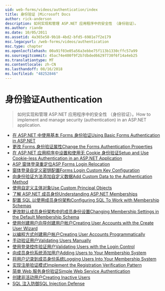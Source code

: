 ```yaml
---
uid: web-forms/videos/authentication/index
title: 身份验证 |Microsoft Docs
author: rick-anderson
description: 如何实现和管理 ASP.NET 应用程序中的安全性 （身份验证）。
ms.author: riande
ms.date: 10/05/2011
ms.assetid: 4a365e58-9b18-4bd2-bfd5-6981e7f2e179
msc.legacyurl: /web-forms/videos/authentication
msc.type: chapter
ms.openlocfilehash: 00a91f03e05a56a3ebbe75f113b1330cffc57a99
ms.sourcegitcommit: 45ac74e400f9f2b7dbded66297730f6f14a4eb25
ms.translationtype: MT
ms.contentlocale: zh-CN
ms.lasthandoff: 08/16/2018
ms.locfileid: "48252846"
---
```

<a name="authentication"></a><span data-ttu-id="5cfa4-103">身份验证</span><span class="sxs-lookup"><span data-stu-id="5cfa4-103">Authentication</span></span>
====================
> <span data-ttu-id="5cfa4-104">如何实现和管理 ASP.NET 应用程序中的安全性 （身份验证）。</span><span class="sxs-lookup"><span data-stu-id="5cfa4-104">How to implement and manage security (authentication) in an ASP.NET application.</span></span>


- [<span data-ttu-id="5cfa4-105">在 ASP.NET 中使用基本 Forms 身份验证</span><span class="sxs-lookup"><span data-stu-id="5cfa4-105">Using Basic Forms Authentication in ASP.NET</span></span>](using-basic-forms-authentication-in-aspnet.md)
- [<span data-ttu-id="5cfa4-106">更改 Forms 身份验证属性</span><span class="sxs-lookup"><span data-stu-id="5cfa4-106">Change the Forms Authentication Properties</span></span>](how-to-change-the-forms-authentication-properties.md)
- [<span data-ttu-id="5cfa4-107">在 ASP.NET 应用程序中设置和使用无 Cookie 身份验证</span><span class="sxs-lookup"><span data-stu-id="5cfa4-107">Setup and Use Cookie-less Authentication in an ASP.NET Application</span></span>](how-to-setup-and-use-cookie-less-authentication-in-an-aspnet-application.md)
- [<span data-ttu-id="5cfa4-108">ASP 窗体登录重定位</span><span class="sxs-lookup"><span data-stu-id="5cfa4-108">ASP Forms Login Relocation</span></span>](asp-forms-login-relocation.md)
- [<span data-ttu-id="5cfa4-109">窗体登录自定义密钥配置</span><span class="sxs-lookup"><span data-stu-id="5cfa4-109">Forms Login Custom Key Configuration</span></span>](forms-login-custom-key-configuration.md)
- [<span data-ttu-id="5cfa4-110">向身份验证方法添加自定义数据</span><span class="sxs-lookup"><span data-stu-id="5cfa4-110">Add Custom Data to the Authentication Method</span></span>](add-custom-data-to-the-authentication-method.md)
- [<span data-ttu-id="5cfa4-111">使用自定义主体对象</span><span class="sxs-lookup"><span data-stu-id="5cfa4-111">Use Custom Principal Objects</span></span>](use-custom-principal-objects.md)
- [<span data-ttu-id="5cfa4-112">了解 ASP.NET 成员身份</span><span class="sxs-lookup"><span data-stu-id="5cfa4-112">Understanding ASP.NET Memberships</span></span>](understanding-aspnet-memberships.md)
- [<span data-ttu-id="5cfa4-113">配置 SQL 以使用成员身份架构</span><span class="sxs-lookup"><span data-stu-id="5cfa4-113">Configuring SQL To Work with Membership Schemas</span></span>](configuring-sql-to-work-with-membership-schemas.md)
- [<span data-ttu-id="5cfa4-114">更改默认成员身份架构中的成员身份设置</span><span class="sxs-lookup"><span data-stu-id="5cfa4-114">Changing Membership Settings in the Default Membership Schema</span></span>](changing-membership-settings-in-the-default-membership-schema.md)
- [<span data-ttu-id="5cfa4-115">使用创建用户向导创建用户帐户</span><span class="sxs-lookup"><span data-stu-id="5cfa4-115">Creating User Accounts with the Create User Wizard</span></span>](creating-user-accounts-with-the-create-user-wizard.md)
- [<span data-ttu-id="5cfa4-116">以编程方式创建用户帐户</span><span class="sxs-lookup"><span data-stu-id="5cfa4-116">Creating User Accounts Programmatically</span></span>](creating-user-accounts-programmatically.md)
- [<span data-ttu-id="5cfa4-117">手动验证用户</span><span class="sxs-lookup"><span data-stu-id="5cfa4-117">Validating Users Manually</span></span>](validating-users-manually.md)
- [<span data-ttu-id="5cfa4-118">使用登录控件验证用户</span><span class="sxs-lookup"><span data-stu-id="5cfa4-118">Validating Users with the Login Control</span></span>](validating-users-with-the-login-control.md)
- [<span data-ttu-id="5cfa4-119">向成员身份系统添加用户</span><span class="sxs-lookup"><span data-stu-id="5cfa4-119">Adding Users to Your Membership System</span></span>](adding-users-to-your-membership-system.md)
- [<span data-ttu-id="5cfa4-120">将用户记录到成员身份系统</span><span class="sxs-lookup"><span data-stu-id="5cfa4-120">Logging Users Into Your Membership System</span></span>](logging-users-into-your-membership-system.md)
- [<span data-ttu-id="5cfa4-121">实现注册验证模式</span><span class="sxs-lookup"><span data-stu-id="5cfa4-121">Implement the Registration Verification Pattern</span></span>](implement-the-registration-verification-pattern.md)
- [<span data-ttu-id="5cfa4-122">简单 Web 服务身份验证</span><span class="sxs-lookup"><span data-stu-id="5cfa4-122">Simple Web Service Authentication</span></span>](simple-web-service-authentication.md)
- [<span data-ttu-id="5cfa4-123">创建非活动用户</span><span class="sxs-lookup"><span data-stu-id="5cfa4-123">Creating Inactive Users</span></span>](creating-inactive-users.md)
- [<span data-ttu-id="5cfa4-124">SQL 注入防御</span><span class="sxs-lookup"><span data-stu-id="5cfa4-124">SQL Injection Defense</span></span>](sql-injection-defense.md)
